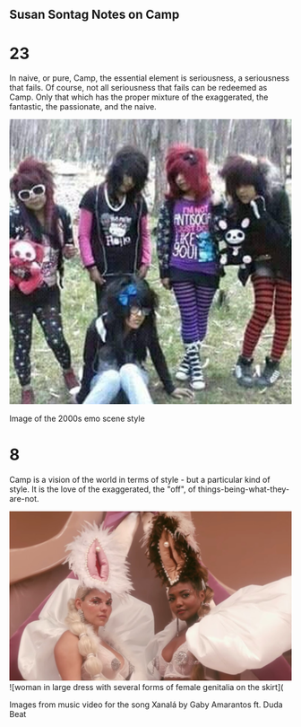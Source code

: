 ## Susan Sontag Notes on Camp

# 23  
In naive, or pure, Camp, the essential element is seriousness, a seriousness that fails. Of course, not all seriousness that fails can be redeemed as Camp. Only that which has the proper mixture of the exaggerated, the fantastic, the passionate, and the naive.  

![group of five people wearing early 2000s emo scene fashion.](2000Emo.jpeg)  

Image of the 2000s emo scene style 

# 8  
Camp is a vision of the world in terms of style - but a particular kind of style. It is the love of the exaggerated, the "off", of things-being-what-they-are-not.  

![two women dressed lavishly and wearing hats resembling female genitalia](vaghats.jpg) 
![woman in large dress with several forms of female genitalia on the skirt](

Images from music video for the song Xanalá by Gaby Amarantos ft. Duda Beat
